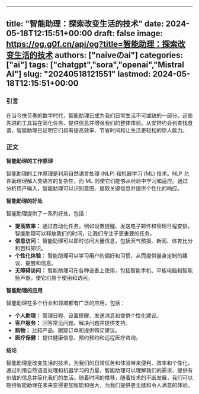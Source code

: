 
---
title: "智能助理：探索改变生活的技术"
date: 2024-05-18T12:15:51+00:00
draft: false
image: https://og.g0f.cn/api/og?title=智能助理：探索改变生活的技术
authors: ["naiveのai"]
categories: ["ai"]
tags: ["chatgpt","sora","openai","Mistral AI"]
slug: "20240518121551"
lastmod: 2024-05-18T12:15:51+00:00
---
### 引言

在当今快节奏的数字时代，智能助理已成为我们日常生活不可或缺的一部分。这些先进的工具旨在简化任务、提供信息并增强我们的整体体验。从安排约会到查找食谱，智能助理已证明它们具有提高效率、节省时间和让生活更轻松的惊人能力。

### 正文

**智能助理的工作原理**

智能助理的工作原理是利用自然语言处理 (NLP) 和机器学习 (ML) 技术。NLP 允许助理理解人类语言的复杂性，而 ML 则使它们能够从经验中学习和适应。通过分析用户输入，智能助理可以识别意图、提取关键信息并提供个性化的响应。

**智能助理的好处**

智能助理提供了一系列好处，包括：

- **提高效率：** 通过自动化任务，例如设置提醒、发送电子邮件和管理日程安排，智能助理可以释放我们的时间，让我们专注于更重要的任务。
- **信息访问：** 智能助理可以即时访问大量信息，包括天气预报、新闻、体育比分和百科知识。
- **个性化体验：** 智能助理可以学习用户的偏好和习惯，从而提供量身定制的建议、提醒和信息。
- **无障碍访问：** 智能助理可在各种设备上使用，包括智能手机、平板电脑和智能扬声器，使它们易于使用和访问。

**智能助理的应用**

智能助理在多个行业和领域都有广泛的应用，包括：

- **个人助理：** 管理日程、设置提醒、发送消息和提供个性化建议。
- **客户服务：** 回答常见问题、解决问题并提供支持。
- **购物：** 比较产品、跟踪订单和提供购买建议。
- **医疗保健：** 提供健康信息、预约预约和远程医疗咨询。

**结论**

智能助理是改变生活的技术，为我们的日常任务和体验带来便利、效率和个性化。通过利用自然语言处理和机器学习的力量，智能助理可以理解我们的需求、提供有价值的信息并简化我们的生活。随着时间的推移，随着技术的不断发展，我们可以期待智能助理在未来变得更加智能和强大，为我们提供更无缝和令人满意的体验。
